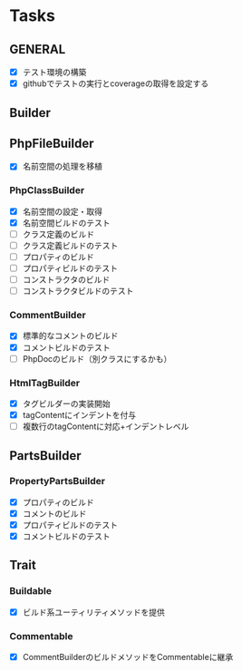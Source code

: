 # Tasks

## GENERAL

- [x] テスト環境の構築
- [x] githubでテストの実行とcoverageの取得を設定する

## Builder

## PhpFileBuilder

- [x] 名前空間の処理を移植

### PhpClassBuilder

- [x] 名前空間の設定・取得
- [x] 名前空間ビルドのテスト
- [ ] クラス定義のビルド
- [ ] クラス定義ビルドのテスト
- [ ] プロパティのビルド
- [ ] プロパティビルドのテスト
- [ ] コンストラクタのビルド
- [ ] コンストラクタビルドのテスト

### CommentBuilder

- [x] 標準的なコメントのビルド
- [x] コメントビルドのテスト
- [ ] PhpDocのビルド（別クラスにするかも）

### HtmlTagBuilder

- [x] タグビルダーの実装開始
- [x] tagContentにインデントを付与
- [ ] 複数行のtagContentに対応+インデントレベル

## PartsBuilder

### PropertyPartsBuilder

- [x] プロパティのビルド
- [x] コメントのビルド
- [x] プロパティビルドのテスト
- [x] コメントビルドのテスト

## Trait

### Buildable

- [x] ビルド系ユーティリティメソッドを提供

### Commentable

- [x] CommentBuilderのビルドメソッドをCommentableに継承
